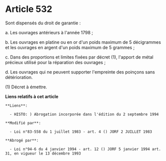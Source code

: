 # Article 532

Sont dispensés du droit de garantie :

a. Les ouvrages antérieurs à l'année 1798 ;

b. Les ouvrages en platine ou en or d'un poids maximum de 5 décigrammes et les ouvrages en argent d'un poids maximum de 5
grammes ;

c. Dans des proportions et limites fixées par décret (1), l'apport de métal précieux utilisé pour la réparation des
ouvrages ;

d. Les ouvrages qui ne peuvent supporter l'empreinte des poinçons sans détérioration.

(1) Décret à émettre.

**Liens relatifs à cet article**

	**Liens**:

	  - HISTO: ) Abrogation incorporée dans l'édition du 2 septembre 1994

	**Modifié par**:

	  - Loi n°83-558 du 1 juillet 1983 - art. 4 () JORF 2 JUILLET 1983

	**Abrogé par**:

	  - Loi n°94-6 du 4 janvier 1994 - art. 12 () JORF 5 janvier 1994 art. 31, en vigueur le 13 décembre 1993
